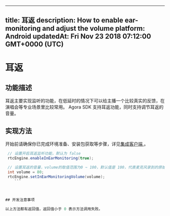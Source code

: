 
---
title: 耳返
description: How to enable ear-monitoring and adjust the volume
platform: Android
updatedAt: Fri Nov 23 2018 07:12:00 GMT+0000 (UTC)
---
# 耳返
## 功能描述
耳返主要实现监听的功能，在低延时的情况下可以给主播一个比较真实的反馈，在演唱会等专业场景里比较常用。
Agora SDK 支持耳返功能，同时支持调节耳返的音量。

## 实现方法
开始前请确保你已完成环境准备、安装包获取等步骤，详见[集成客户端 ](../../cn/Voice/android_audio.md)。

```java
 // 设置开启耳返监听功能，默认为 false
 rtcEngine.enableInEarMonitoring(true);

 // 设置耳返的音量，volume的取值范围为0 ~ 100，默认值是 100，代表麦克风录到的原始音量
 int volume = 80;
 rtcEngine.setInEarMonitoringVolume(volume);
	``` 
	
	

## 开发注意事项

以上方法都有返回值，返回值小于 0 表示方法调用失败。


